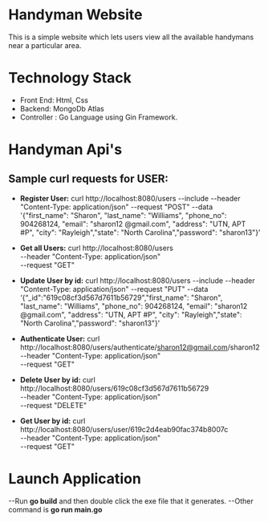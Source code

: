 # Handyman Website
This is a simple website which lets users view all the available handymans near a particular area.

# Technology Stack
* Front End: Html, Css
* Backend: MongoDb Atlas
* Controller : Go Language using Gin Framework.


# Handyman Api's

## **Sample curl requests for USER:**

- **Register User:**
  curl http://localhost:8080/users --include --header "Content-Type: application/json" --request "POST" --data '{"first_name": "Sharon", "last_name": "Williams", "phone_no": 904268124, "email": "sharon12 @gmail.com", "address": "UTN, APT #P", "city": "Rayleigh","state": "North Carolina","password": "sharon13"}'

- **Get all Users:**
  curl http://localhost:8080/users \
    --header "Content-Type: application/json" \
    --request "GET"

- **Update User by id:**
  curl http://localhost:8080/users --include --header "Content-Type: application/json" --request "PUT" --data ‘{“_id":"619c08cf3d567d7611b56729","first_name": "Sharon", "last_name": "Williams", "phone_no": 904268124, "email": "sharon12 @gmail.com", "address": "UTN, APT #P", "city": "Rayleigh","state": "North Carolina","password": "sharon13"}'

- **Authenticate User:**
  curl http://localhost:8080/users/authenticate/sharon12@gmail.com/sharon12 \
    --header "Content-Type: application/json" \
    --request "GET"

- **Delete User by id:**
  curl http://localhost:8080/users/619c08cf3d567d7611b56729 \
    --header "Content-Type: application/json" \
    --request "DELETE"

- **Get User by id:**
  curl http://localhost:8080/users/user/619c2d4eab90fac374b8007c \
    --header "Content-Type: application/json" \
    --request "GET"
    
# Launch Application
--Run **go build** and then double click the exe file that it generates.
--Other command is **go run main.go**

 
  
